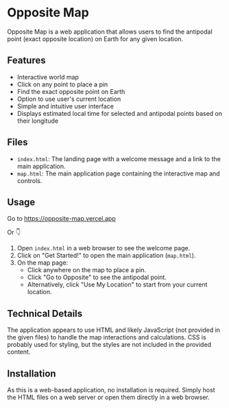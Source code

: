 # Opposite Map

Opposite Map is a web application that allows users to find the antipodal point (exact opposite location) on Earth for any given location.

## Features

- Interactive world map
- Click on any point to place a pin
- Find the exact opposite point on Earth
- Option to use user's current location
- Simple and intuitive user interface
- Displays estimated local time for selected and antipodal points based on their
  longitude

## Files

- `index.html`: The landing page with a welcome message and a link to the main application.
- `map.html`: The main application page containing the interactive map and controls.

## Usage

Go to https://opposite-map.vercel.app

Or 👇

1. Open `index.html` in a web browser to see the welcome page.
2. Click on "Get Started!" to open the main application (`map.html`).
3. On the map page:
   - Click anywhere on the map to place a pin.
   - Click "Go to Opposite" to see the antipodal point.
   - Alternatively, click "Use My Location" to start from your current location.

## Technical Details

The application appears to use HTML and likely JavaScript (not provided in the given files) to handle the map interactions and calculations. CSS is probably used for styling, but the styles are not included in the provided content.

## Installation

As this is a web-based application, no installation is required. Simply host the HTML files on a web server or open them directly in a web browser.
